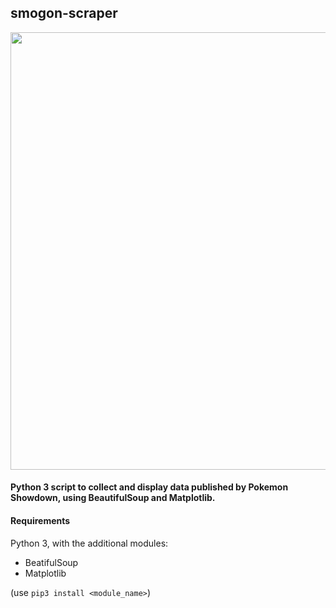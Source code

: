 ## smogon-scraper

<img src = "https://github.com/DimK19/smogon-scraper/blob/main/screenshots/Capture.PNG" width = "700" />

#### Python 3 script to collect and display data published by Pokemon Showdown, using BeautifulSoup and Matplotlib.

#### Requirements
Python 3, with the additional modules:
 - BeatifulSoup
 - Matplotlib

(use `pip3 install <module_name>`)
